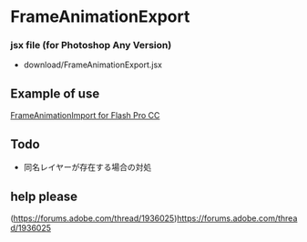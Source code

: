 # FrameAnimationExport

### jsx file (for Photoshop Any Version)

* download/FrameAnimationExport.jsx

## Example of use

[FrameAnimationImport for Flash Pro CC](https://github.com/siratama/FrameAnimationImport)

## Todo

* 同名レイヤーが存在する場合の対処

## help please

(https://forums.adobe.com/thread/1936025)https://forums.adobe.com/thread/1936025
